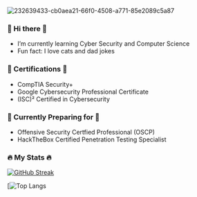 
![232639433-cb0aea21-66f0-4508-a771-85e2089c5a87](https://github.com/mohsink20/mohsink20/assets/130535205/a4fa8fb0-741b-4af6-896e-6659b2b0a3ad)


###  👋 Hi there 👋
- I’m currently learning Cyber Security and Computer Science
- Fun fact: I love cats and dad jokes

### 📜 Certifications 📜
- CompTIA Security+
- Google Cybersecurity Professional Certificate
- (ISC)² Certified in Cybersecurity

### 📖 Currently Preparing for 📖
- Offensive Security Certfied Professional (OSCP)
- HackTheBox Certified Penetration Testing Specialist

### :fire: My Stats 🔥
[![GitHub Streak](http://github-readme-streak-stats.herokuapp.com?user=mohsink20&theme=dark&background=000000)](https://git.io/streak-stats)

[![Top Langs](https://github-readme-stats.vercel.app/api/top-langs/?username=mohsink20&langs_count=8)

<!--
**mohsink20/mohsink20** is a ✨ _special_ ✨ repository because its `README.md` (this file) appears on your GitHub profile.

Here are some ideas to get you started:

- 🔭 I’m currently working on ...
- 🌱 I’m currently learning ...
- 👯 I’m looking to collaborate on ...
- 🤔 I’m looking for help with ...
- 💬 Ask me about ...
- 📫 How to reach me: ...
- 😄 Pronouns: ...
- ⚡ Fun fact: ...
-->
